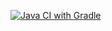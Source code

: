 [![Java CI with Gradle](https://github.com/KuprKazik/Unit_6_Gradle/actions/workflows/gradle.yml/badge.svg)](https://github.com/KuprKazik/Unit_6_Gradle/actions/workflows/gradle.yml)